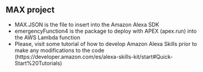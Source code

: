 ## MAX project
<ul>
<li>MAX.JSON is the file to insert into the Amazon Alexa SDK</li>
<li>emergencyFunction4 is the package to deploy with APEX (apex.run) into the AWS Lambda function</li>
<li>Please, visit some tutorial of how to develop Amazon Alexa Skills prior to make any modifications to the code (https://developer.amazon.com/es/alexa-skills-kit/start#Quick-Start%20Tutorials)</li>
</ul>

